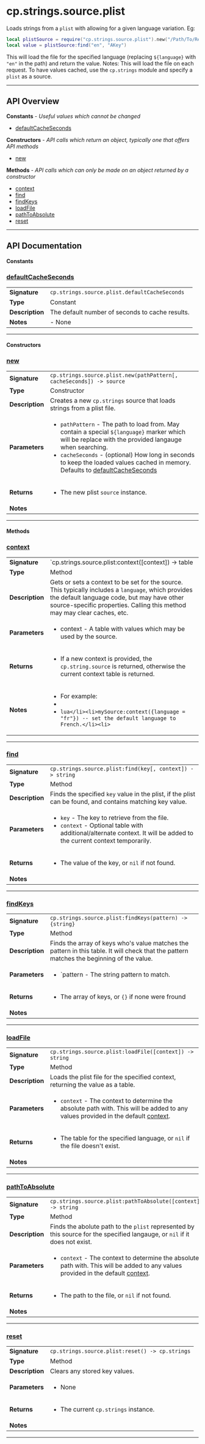 # cp.strings.source.plist

Loads strings from a `plist` with allowing for a given language variation. Eg:

```lua
local plistSource = require("cp.strings.source.plist").new("/Path/To/Resources/${language}.lproj/MYLocalization.strings")
local value = plistSource:find("en", "AKey")
```

This will load the file for the specified language (replacing `${language}` with `"en"` in the path) and return the value.
Notes: This will load the file on each request. To have values cached, use the `cp.strings` module and specify a `plist` as a source.

---

## API Overview
**Constants** - _Useful values which cannot be changed_
 * [defaultCacheSeconds](#defaultcacheseconds)

**Constructors** - _API calls which return an object, typically one that offers API methods_
 * [new](#new)

**Methods** - _API calls which can only be made on an object returned by a constructor_
 * [context](#context)
 * [find](#find)
 * [findKeys](#findkeys)
 * [loadFile](#loadfile)
 * [pathToAbsolute](#pathtoabsolute)
 * [reset](#reset)


---

## API Documentation

#### Constants


### [defaultCacheSeconds](#defaultcacheseconds)

|                                             |                                                                                     |
| --------------------------------------------|-------------------------------------------------------------------------------------|
| **Signature**                               | `cp.strings.source.plist.defaultCacheSeconds`                                                                    |
| **Type**                                    | Constant                                                                     |
| **Description**                             | The default number of seconds to cache results.                                                                     |
| **Notes**                                   | - None |

---

#### Constructors


### [new](#new)

|                                             |                                                                                     |
| --------------------------------------------|-------------------------------------------------------------------------------------|
| **Signature**                               | `cp.strings.source.plist.new(pathPattern[, cacheSeconds]) -> source`                                                                    |
| **Type**                                    | Constructor                                                                     |
| **Description**                             | Creates a new `cp.strings` source that loads strings from a plist file.                                                                     |
| **Parameters**                              | <ul><li>`pathPattern`    - The path to load from. May contain a special `${language}` marker which will be replace with the provided langauge when searching.</li><li>`cacheSeconds`   - (optional) How long in seconds to keep the loaded values cached in memory. Defaults to [defaultCacheSeconds](#defaultCacheSeconds)</li></ul> |
| **Returns**                                 | <ul><li>The new plist `source` instance.</li></ul>          |
| **Notes**                                   | <ul></ul> |

---

#### Methods


### [context](#context)

|                                             |                                                                                     |
| --------------------------------------------|-------------------------------------------------------------------------------------|
| **Signature**                               | `cp.strings.source.plist:context([context]) -> table | self`                                                                    |
| **Type**                                    | Method                                                                     |
| **Description**                             | Gets or sets a context to be set for the source. This typically includes a `language`, which provides the default language code, but may have other source-specific properties. Calling this method may may clear caches, etc.                                                                     |
| **Parameters**                              | <ul><li>context   - A table with values which may be used by the source.</li></ul> |
| **Returns**                                 | <ul><li>If a new context is provided, the `cp.string.source` is returned, otherwise the current context table is returned.</li></ul>          |
| **Notes**                                   | <ul><li>For example:</li><li></li><li>```lua</li><li>mySource:context({language = "fr"}) -- set the default language to French.</li><li>```</li></ul> |

---


### [find](#find)

|                                             |                                                                                     |
| --------------------------------------------|-------------------------------------------------------------------------------------|
| **Signature**                               | `cp.strings.source.plist:find(key[, context]) -> string`                                                                    |
| **Type**                                    | Method                                                                     |
| **Description**                             | Finds the specified `key` value in the plist, if the plist can be found, and contains matching key value.                                                                     |
| **Parameters**                              | <ul><li>`key`        - The key to retrieve from the file.</li><li>`context`    - Optional table with additional/alternate context. It will be added to the current context temporarily.</li></ul> |
| **Returns**                                 | <ul><li>The value of the key, or `nil` if not found.</li></ul>          |
| **Notes**                                   | <ul></ul> |

---


### [findKeys](#findkeys)

|                                             |                                                                                     |
| --------------------------------------------|-------------------------------------------------------------------------------------|
| **Signature**                               | `cp.strings.source.plist:findKeys(pattern) -> {string}`                                                                    |
| **Type**                                    | Method                                                                     |
| **Description**                             | Finds the array of keys who's value matches the pattern in this table. It will check that the pattern matches the beginning of the value.                                                                     |
| **Parameters**                              | <ul><li>`pattern     - The string pattern to match.</li></ul> |
| **Returns**                                 | <ul><li>The array of keys, or `{}` if none were fround</li></ul>          |
| **Notes**                                   | <ul></ul> |

---


### [loadFile](#loadfile)

|                                             |                                                                                     |
| --------------------------------------------|-------------------------------------------------------------------------------------|
| **Signature**                               | `cp.strings.source.plist:loadFile([context]) -> string`                                                                    |
| **Type**                                    | Method                                                                     |
| **Description**                             | Loads the plist file for the specified context, returning the value as a table.                                                                     |
| **Parameters**                              | <ul><li>`context`    - The context to determine the absolute path with. This will be added to any values provided in the default [context](#context).</li></ul> |
| **Returns**                                 | <ul><li>The table for the specified language, or `nil` if the file doesn't exist.</li></ul>          |
| **Notes**                                   | <ul></ul> |

---


### [pathToAbsolute](#pathtoabsolute)

|                                             |                                                                                     |
| --------------------------------------------|-------------------------------------------------------------------------------------|
| **Signature**                               | `cp.strings.source.plist:pathToAbsolute([context]) -> string`                                                                    |
| **Type**                                    | Method                                                                     |
| **Description**                             | Finds the abolute path to the `plist` represented by this source for the specified langauge, or `nil` if it does not exist.                                                                     |
| **Parameters**                              | <ul><li>`context` - The context to determine the absolute path with. This will be added to any values provided in the default [context](#context).</li></ul> |
| **Returns**                                 | <ul><li>The path to the file, or `nil` if not found.</li></ul>          |
| **Notes**                                   | <ul></ul> |

---


### [reset](#reset)

|                                             |                                                                                     |
| --------------------------------------------|-------------------------------------------------------------------------------------|
| **Signature**                               | `cp.strings.source.plist:reset() -> cp.strings`                                                                    |
| **Type**                                    | Method                                                                     |
| **Description**                             | Clears any stored key values.                                                                     |
| **Parameters**                              | <ul><li>None</li></ul> |
| **Returns**                                 | <ul><li>The current `cp.strings` instance.</li></ul>          |
| **Notes**                                   | <ul></ul> |

---

